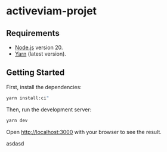 # activeviam-projet

## Requirements

- [Node.js](https://nodejs.org) version 20.
- [Yarn](https://yarnpkg.com) (latest version).

## Getting Started

First, install the dependencies:

```bash
yarn install:ci"
```

Then, run the development server:

```bash
yarn dev
```

Open [http://localhost:3000](http://localhost:3000) with your browser to see the result.

asdasd

